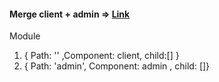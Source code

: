 #### Merge client + admin => [Link](https://angular.io/guide/lazy-loading-ngmodules)

Module 
1. { Path: '' ,Component: client, child:[] }
2. { Path: 'admin', Component: admin , child: []}